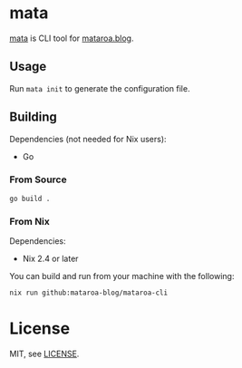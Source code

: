 # mata

[mata](https://github.com/mataroa-blog/mataroa-cli) is CLI tool for [mataroa.blog](https://mataroa.blog).

## Usage

Run `mata init` to generate the configuration file.

## Building

Dependencies (not needed for Nix users):

- Go

### From Source



```
go build .
```

### From Nix

Dependencies:

- Nix 2.4 or later

You can build and run from your machine with the following:

```
nix run github:mataroa-blog/mataroa-cli
```

# License

MIT, see [LICENSE](https://github.com/mataroa-blog/mataroa-cli/tree/master/LICENSE).

